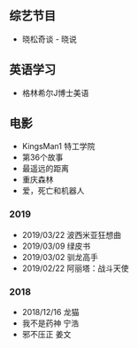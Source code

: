 ## 综艺节目
* 晓松奇谈 - 晓说

## 英语学习
* 格林希尔J博士美语

## 电影
* KingsMan1 特工学院
* 第36个故事
* 最遥远的距离
* 重庆森林
* 爱，死亡和机器人

### 2019
* 2019/03/22 波西米亚狂想曲
* 2019/03/09 绿皮书
* 2019/03/02 驯龙高手
* 2019/02/22 阿丽塔：战斗天使
### 2018
* 2018/12/16 龙猫
* 我不是药神 宁浩
* 邪不压正 姜文
